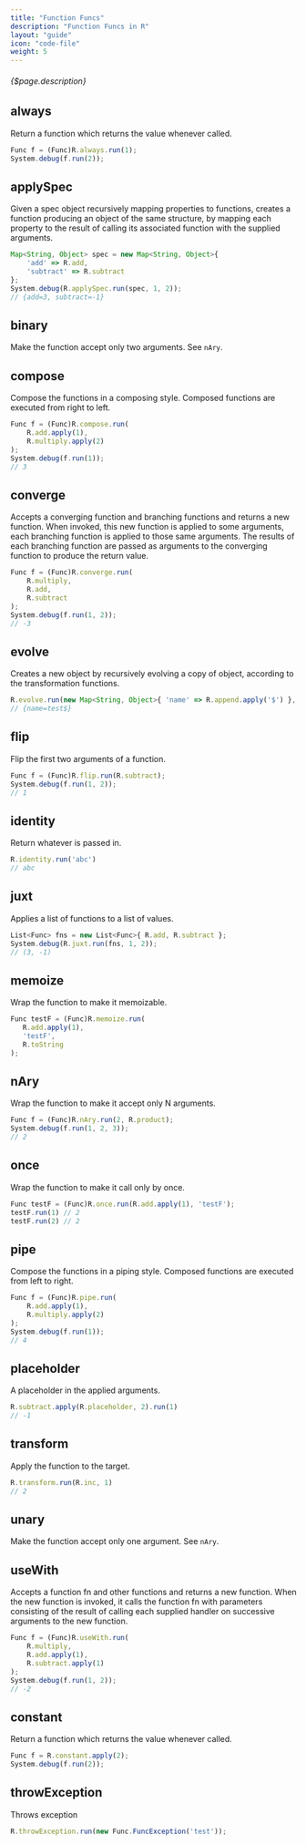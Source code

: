 ```yaml
---
title: "Function Funcs"
description: "Function Funcs in R"
layout: "guide"
icon: "code-file"
weight: 5
---
```


###### {$page.description}

<article id="1">

## always

Return a function which returns the value whenever called.


```javascript
Func f = (Func)R.always.run(1);
System.debug(f.run(2));
```

</article>


<article id="2">

## applySpec

Given a spec object recursively mapping properties to functions, creates a function producing an object of the same structure,
by mapping each property to the result of calling its associated function with the supplied arguments.


```javascript
Map<String, Object> spec = new Map<String, Object>{
    'add' => R.add,
    'subtract' => R.subtract
};
System.debug(R.applySpec.run(spec, 1, 2));
// {add=3, subtract=-1}
```

</article>


<article id="3">

## binary

Make the function accept only two arguments. See `nAry`.

</article>


<article id="4">

## compose

Compose the functions in a composing style.
Composed functions are executed from right to left.

```javascript
Func f = (Func)R.compose.run(
    R.add.apply(1),
    R.multiply.apply(2)
);
System.debug(f.run(1));
// 3
```

</article>


<article id="5">

## converge

Accepts a converging function and branching functions and returns a new function.
When invoked, this new function is applied to some arguments, each branching function is applied to those same arguments.
The results of each branching function are passed as arguments to the converging function to produce the return value.

```javascript
Func f = (Func)R.converge.run(
    R.multiply,
    R.add,
    R.subtract
);
System.debug(f.run(1, 2));
// -3
```

</article>


<article id="6">

## evolve

Creates a new object by recursively evolving a copy of object, according to the transformation functions.


```javascript
R.evolve.run(new Map<String, Object>{ 'name' => R.append.apply('$') }, new Map<String, Object>{ 'name' => 'test' })
// {name=test$}
```

</article>


<article id="7">

## flip

Flip the first two arguments of a function.

```javascript
Func f = (Func)R.flip.run(R.subtract);
System.debug(f.run(1, 2));
// 1
```

</article>


<article id="8">

## identity

Return whatever is passed in.

```javascript
R.identity.run('abc')
// abc
```

</article>


<article id="9">

## juxt

Applies a list of functions to a list of values.


```javascript
List<Func> fns = new List<Func>{ R.add, R.subtract };
System.debug(R.juxt.run(fns, 1, 2));
// (3, -1)
```

</article>


<article id="10">

## memoize

Wrap the function to make it memoizable.


```javascript
Func testF = (Func)R.memoize.run(
   R.add.apply(1),
   'testF',
   R.toString
);
```

</article>


<article id="11">

## nAry

Wrap the function to make it accept only N arguments.


```javascript
Func f = (Func)R.nAry.run(2, R.product);
System.debug(f.run(1, 2, 3));
// 2
```

</article>


<article id="12">

## once

Wrap the function to make it call only by once.


```javascript
Func testF = (Func)R.once.run(R.add.apply(1), 'testF');
testF.run(1) // 2
testF.run(2) // 2
```

</article>


<article id="13">

## pipe

Compose the functions in a piping style.
Composed functions are executed from left to right.

```javascript
Func f = (Func)R.pipe.run(
    R.add.apply(1),
    R.multiply.apply(2)
);
System.debug(f.run(1));
// 4
```

</article>


<article id="14">

## placeholder

A placeholder in the applied arguments.

```javascript
R.subtract.apply(R.placeholder, 2).run(1)
// -1
```

</article>


<article id="15">

## transform

Apply the function to the target.


```javascript
R.transform.run(R.inc, 1)
// 2
```

</article>


<article id="16">

## unary

Make the function accept only one argument. See `nAry`.

</article>


<article id="17">

## useWith

Accepts a function fn and other functions and returns a new function.
When the new function is invoked, it calls the function fn with parameters consisting 
of the result of calling each supplied handler on successive arguments to the new function.

```javascript
Func f = (Func)R.useWith.run(
    R.multiply,
    R.add.apply(1),
    R.subtract.apply(1)
);
System.debug(f.run(1, 2));
// -2
```

</article>

<article id="18">

## constant

Return a function which returns the value whenever called.


```javascript
Func f = R.constant.apply(2);
System.debug(f.run(2));
```

</article>

<article id="19">

## throwException

Throws exception


```javascript
R.throwException.run(new Func.FuncException('test'));
```

</article>

